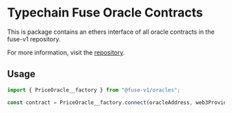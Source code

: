 # Typechain Fuse Oracle Contracts

This is package contains an ethers interface of all oracle contracts in the fuse-v1 repository.

For more information, visit the [repository](https://github.com/Rari-Capital/fuse-v1).

## Usage

```js
import { PriceOracle__factory } from "@fuse-v1/oracles";

const contract = PriceOracle__factory.connect(oracleAddress, web3Provider);
```
